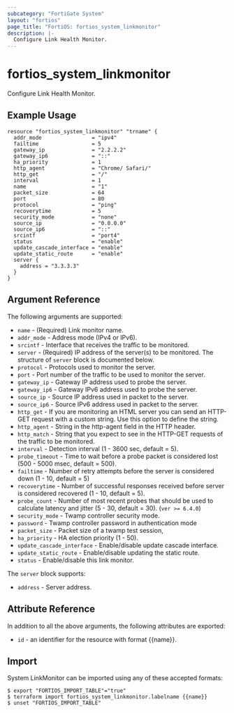 ```yaml
---
subcategory: "FortiGate System"
layout: "fortios"
page_title: "FortiOS: fortios_system_linkmonitor"
description: |-
  Configure Link Health Monitor.
---
```


# fortios_system_linkmonitor
Configure Link Health Monitor.

## Example Usage

```hcl
resource "fortios_system_linkmonitor" "trname" {
  addr_mode                = "ipv4"
  failtime                 = 5
  gateway_ip               = "2.2.2.2"
  gateway_ip6              = "::"
  ha_priority              = 1
  http_agent               = "Chrome/ Safari/"
  http_get                 = "/"
  interval                 = 1
  name                     = "1"
  packet_size              = 64
  port                     = 80
  protocol                 = "ping"
  recoverytime             = 5
  security_mode            = "none"
  source_ip                = "0.0.0.0"
  source_ip6               = "::"
  srcintf                  = "port4"
  status                   = "enable"
  update_cascade_interface = "enable"
  update_static_route      = "enable"
  server {
    address = "3.3.3.3"
  }
}
```

## Argument Reference

The following arguments are supported:

* `name` - (Required) Link monitor name.
* `addr_mode` - Address mode (IPv4 or IPv6).
* `srcintf` - Interface that receives the traffic to be monitored.
* `server` - (Required) IP address of the server(s) to be monitored. The structure of `server` block is documented below.
* `protocol` - Protocols used to monitor the server.
* `port` - Port number of the traffic to be used to monitor the server.
* `gateway_ip` - Gateway IP address used to probe the server.
* `gateway_ip6` - Gateway IPv6 address used to probe the server.
* `source_ip` - Source IP address used in packet to the server.
* `source_ip6` - Source IPv6 address used in packet to the server.
* `http_get` - If you are monitoring an HTML server you can send an HTTP-GET request with a custom string. Use this option to define the string.
* `http_agent` - String in the http-agent field in the HTTP header.
* `http_match` - String that you expect to see in the HTTP-GET requests of the traffic to be monitored.
* `interval` - Detection interval (1 - 3600 sec, default = 5).
* `probe_timeout` - Time to wait before a probe packet is considered lost (500 - 5000 msec, default = 500).
* `failtime` - Number of retry attempts before the server is considered down (1 - 10, default = 5)
* `recoverytime` - Number of successful responses received before server is considered recovered (1 - 10, default = 5).
* `probe_count` - Number of most recent probes that should be used to calculate latency and jitter (5 - 30, default = 30). (`ver >= 6.4.0`)
* `security_mode` - Twamp controller security mode.
* `password` - Twamp controller password in authentication mode
* `packet_size` - Packet size of a twamp test session,
* `ha_priority` - HA election priority (1 - 50).
* `update_cascade_interface` - Enable/disable update cascade interface.
* `update_static_route` - Enable/disable updating the static route.
* `status` - Enable/disable this link monitor.

The `server` block supports:

* `address` - Server address.


## Attribute Reference

In addition to all the above arguments, the following attributes are exported:
* `id` - an identifier for the resource with format {{name}}.

## Import

System LinkMonitor can be imported using any of these accepted formats:
```
$ export "FORTIOS_IMPORT_TABLE"="true"
$ terraform import fortios_system_linkmonitor.labelname {{name}}
$ unset "FORTIOS_IMPORT_TABLE"
```
